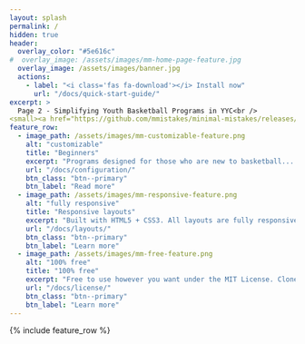 ```yaml
---
layout: splash
permalink: /
hidden: true
header:
  overlay_color: "#5e616c"
#  overlay_image: /assets/images/mm-home-page-feature.jpg
  overlay_image: /assets/images/banner.jpg
  actions:
    - label: "<i class='fas fa-download'></i> Install now"
      url: "/docs/quick-start-guide/"
excerpt: >
  Page 2 - Simplifying Youth Basketball Programs in YYC<br />
<small><a href="https://github.com/mmistakes/minimal-mistakes/releases/tag/4.22.0">Latest release v4.22.0</a></small>
feature_row:
  - image_path: /assets/images/mm-customizable-feature.png
    alt: "customizable"
    title: "Beginners"
    excerpt: "Programs designed for those who are new to basketball... with a focus on fun."
    url: "/docs/configuration/"
    btn_class: "btn--primary"
    btn_label: "Read more"
  - image_path: /assets/images/mm-responsive-feature.png
    alt: "fully responsive"
    title: "Responsive layouts"
    excerpt: "Built with HTML5 + CSS3. All layouts are fully responsive with helpers to augment your content."
    url: "/docs/layouts/"
    btn_class: "btn--primary"
    btn_label: "Learn more"
  - image_path: /assets/images/mm-free-feature.png
    alt: "100% free"
    title: "100% free"
    excerpt: "Free to use however you want under the MIT License. Clone it, fork it, customize it... whatever!"
    url: "/docs/license/"
    btn_class: "btn--primary"
    btn_label: "Learn more"      
---
```


{% include feature_row %}
